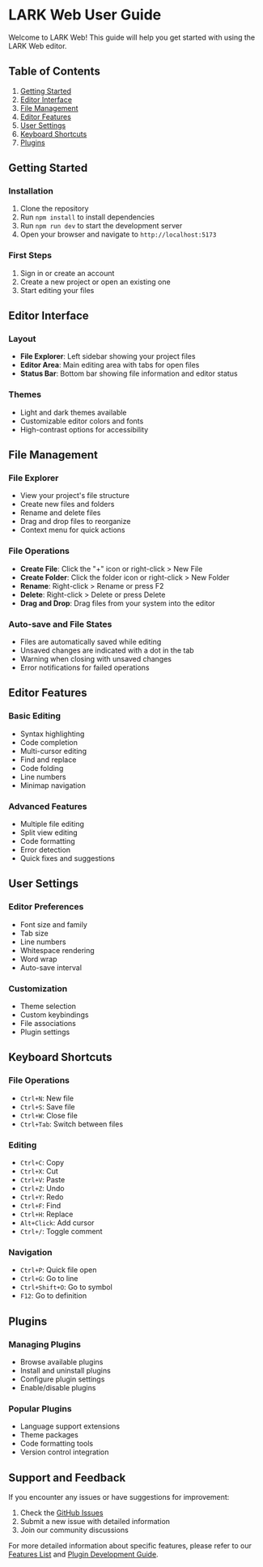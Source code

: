 # LARK Web User Guide

Welcome to LARK Web! This guide will help you get started with using the LARK Web editor.

## Table of Contents
1. [Getting Started](#getting-started)
2. [Editor Interface](#editor-interface)
3. [File Management](#file-management)
4. [Editor Features](#editor-features)
5. [User Settings](#user-settings)
6. [Keyboard Shortcuts](#keyboard-shortcuts)
7. [Plugins](#plugins)

## Getting Started

### Installation
1. Clone the repository
2. Run `npm install` to install dependencies
3. Run `npm run dev` to start the development server
4. Open your browser and navigate to `http://localhost:5173`

### First Steps
1. Sign in or create an account
2. Create a new project or open an existing one
3. Start editing your files

## Editor Interface

### Layout
- **File Explorer**: Left sidebar showing your project files
- **Editor Area**: Main editing area with tabs for open files
- **Status Bar**: Bottom bar showing file information and editor status

### Themes
- Light and dark themes available
- Customizable editor colors and fonts
- High-contrast options for accessibility

## File Management

### File Explorer
- View your project's file structure
- Create new files and folders
- Rename and delete files
- Drag and drop files to reorganize
- Context menu for quick actions

### File Operations
- **Create File**: Click the "+" icon or right-click > New File
- **Create Folder**: Click the folder icon or right-click > New Folder
- **Rename**: Right-click > Rename or press F2
- **Delete**: Right-click > Delete or press Delete
- **Drag and Drop**: Drag files from your system into the editor

### Auto-save and File States
- Files are automatically saved while editing
- Unsaved changes are indicated with a dot in the tab
- Warning when closing with unsaved changes
- Error notifications for failed operations

## Editor Features

### Basic Editing
- Syntax highlighting
- Code completion
- Multi-cursor editing
- Find and replace
- Code folding
- Line numbers
- Minimap navigation

### Advanced Features
- Multiple file editing
- Split view editing
- Code formatting
- Error detection
- Quick fixes and suggestions

## User Settings

### Editor Preferences
- Font size and family
- Tab size
- Line numbers
- Whitespace rendering
- Word wrap
- Auto-save interval

### Customization
- Theme selection
- Custom keybindings
- File associations
- Plugin settings

## Keyboard Shortcuts

### File Operations
- `Ctrl+N`: New file
- `Ctrl+S`: Save file
- `Ctrl+W`: Close file
- `Ctrl+Tab`: Switch between files

### Editing
- `Ctrl+C`: Copy
- `Ctrl+X`: Cut
- `Ctrl+V`: Paste
- `Ctrl+Z`: Undo
- `Ctrl+Y`: Redo
- `Ctrl+F`: Find
- `Ctrl+H`: Replace
- `Alt+Click`: Add cursor
- `Ctrl+/`: Toggle comment

### Navigation
- `Ctrl+P`: Quick file open
- `Ctrl+G`: Go to line
- `Ctrl+Shift+O`: Go to symbol
- `F12`: Go to definition

## Plugins

### Managing Plugins
- Browse available plugins
- Install and uninstall plugins
- Configure plugin settings
- Enable/disable plugins

### Popular Plugins
- Language support extensions
- Theme packages
- Code formatting tools
- Version control integration

## Support and Feedback

If you encounter any issues or have suggestions for improvement:
1. Check the [GitHub Issues](https://github.com/yourusername/LARK-Web/issues)
2. Submit a new issue with detailed information
3. Join our community discussions

For more detailed information about specific features, please refer to our [Features List](FEATURES.md) and [Plugin Development Guide](PLUGIN_GUIDE.md).
